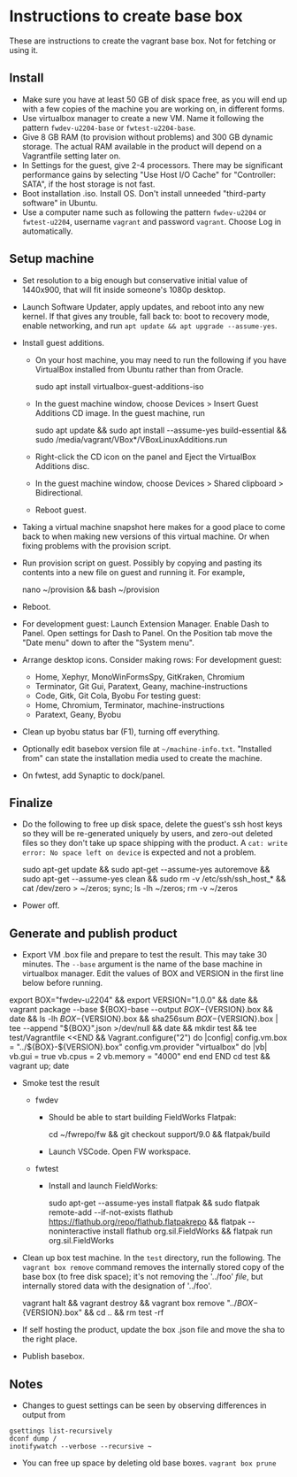 # Instructions to create base box

These are instructions to create the vagrant base box. Not for fetching or
using it.

## Install

* Make sure you have at least 50 GB of disk space free, as you will end up with
  a few copies of the machine you are working on, in different forms.
* Use virtualbox manager to create a new VM. Name it following the pattern
  `fwdev-u2204-base` or `fwtest-u2204-base`.
* Give 8 GB RAM (to provision without problems) and 300 GB dynamic storage.
  The actual RAM available in the product will depend on a Vagrantfile setting
  later on.
* In Settings for the guest, give 2-4 processors. There may be significant
  performance gains by selecting "Use Host I/O Cache" for "Controller: SATA",
  if the host storage is not fast.
* Boot installation .iso. Install OS. Don't install unneeded
  "third-party software" in Ubuntu.
* Use a computer name such as following the pattern `fwdev-u2204` or
  `fwtest-u2204`, username `vagrant` and password `vagrant`. Choose Log in
  automatically.

## Setup machine

* Set resolution to a big enough but conservative initial value of 1440x900,
  that will fit inside someone's 1080p desktop.

* Launch Software Updater, apply updates, and reboot into any new kernel. If
  that gives any trouble, fall back to: boot to recovery mode, enable
  networking, and run `apt update && apt upgrade --assume-yes`.

* Install guest additions.

  * On your host machine, you may need to run the following if you have
    VirtualBox installed from Ubuntu rather than from Oracle.

    sudo apt install virtualbox-guest-additions-iso

  * In the guest machine window, choose Devices > Insert Guest Additions CD
    image. In the guest machine, run

    sudo apt update &&
      sudo apt install --assume-yes build-essential &&
      sudo /media/vagrant/VBox*/VBoxLinuxAdditions.run

  * Right-click the CD icon on the panel and Eject the VirtualBox Additions
    disc.

  * In the guest machine window, choose Devices > Shared clipboard >
    Bidirectional.

  * Reboot guest.

* Taking a virtual machine snapshot here makes for a good place to come back to
  when making new versions of this virtual machine. Or when fixing problems with
  the provision script.

* Run provision script on guest. Possibly by copying and pasting its contents
  into a new file on guest and running it. For example,

  nano ~/provision && bash ~/provision

* Reboot.

* For development guest: Launch Extension Manager. Enable Dash to Panel. Open
  settings for Dash to Panel. On the Position tab move the "Date menu" down to
  after the "System menu".

* Arrange desktop icons. Consider making rows:
  For development guest:
    - Home, Xephyr, MonoWinFormsSpy, GitKraken, Chromium
    - Terminator, Git Gui, Paratext, Geany, machine-instructions
    - Code, Gitk, Git Cola, Byobu
  For testing guest:
    - Home, Chromium, Terminator, machine-instructions
    - Paratext, Geany, Byobu

* Clean up byobu status bar (F1), turning off everything.

* Optionally edit basebox version file at `~/machine-info.txt`.
  "Installed from" can state the installation media used to create the machine.

* On fwtest, add Synaptic to dock/panel.

## Finalize

* Do the following to free up disk space, delete the guest's ssh host keys so
  they will be re-generated uniquely by users, and zero-out deleted files so
  they don't take up space shipping with the product.
  A `cat: write error: No space left on device` is expected and not a problem.

  sudo apt-get update &&
    sudo apt-get --assume-yes autoremove &&
    sudo apt-get --assume-yes clean &&
    sudo rm -v /etc/ssh/ssh_host_* &&
    cat /dev/zero > ~/zeros; sync; ls -lh ~/zeros; rm -v ~/zeros

* Power off.

## Generate and publish product

* Export VM .box file and prepare to test the result. This may take 30 minutes.
  The `--base` argument is the name of the base machine in virtualbox manager.
  Edit the values of BOX and VERSION in the first line below before running.

export BOX="fwdev-u2204" && export VERSION="1.0.0" &&
  date && vagrant package --base ${BOX}-base --output ${BOX}-${VERSION}.box &&
  date && ls -lh ${BOX}-${VERSION}.box &&
  sha256sum ${BOX}-${VERSION}.box | tee --append "${BOX}".json >/dev/null &&
  date && mkdir test && tee test/Vagrantfile <<END &&
Vagrant.configure("2") do |config|
  config.vm.box = "../${BOX}-${VERSION}.box"
  config.vm.provider "virtualbox" do |vb|
    vb.gui = true
    vb.cpus = 2
    vb.memory = "4000"
  end
end
END
  cd test &&
  vagrant up; date

* Smoke test the result

  - fwdev

    - Should be able to start building FieldWorks Flatpak:

        cd ~/fwrepo/fw &&
          git checkout support/9.0 &&
          flatpak/build

    - Launch VSCode. Open FW workspace.

  - fwtest

    - Install and launch FieldWorks:

        sudo apt-get --assume-yes install flatpak &&
          sudo flatpak remote-add --if-not-exists flathub \
            https://flathub.org/repo/flathub.flatpakrepo &&
          flatpak --noninteractive install flathub org.sil.FieldWorks &&
          flatpak run org.sil.FieldWorks

* Clean up box test machine. In the `test` directory, run the following.
  The `vagrant box remove` command removes the internally stored copy of the
  base box (to free disk space); it's not removing the '../foo' _file_, but
  internally stored data with the designation of '../foo'.

  vagrant halt &&
    vagrant destroy &&
    vagrant box remove "../${BOX}-${VERSION}.box" &&
    cd .. &&
    rm test -rf

* If self hosting the product, update the box .json file and move the sha to
  the right place.

* Publish basebox.

## Notes

* Changes to guest settings can be seen by observing differences in output from
```
gsettings list-recursively
dconf dump /
inotifywatch --verbose --recursive ~
```

* You can free up space by deleting old base boxes. `vagrant box prune`
